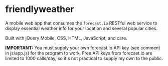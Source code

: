 # friendlyweather
A mobile web app that consumes the ```forecast.io``` RESTful web service to display essential weather info for your location and several popular cities.

Built with jQuery Mobile, CSS, HTML, JavaScript, and care.

**IMPORTANT:** You must supply your own forecast.io API key (see comment in js/app.js) for the program to work. Free API keys from forecast.io are limited to 1000 calls/day, so it's not practical to supply my own to the public.

